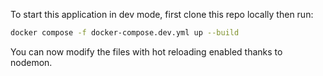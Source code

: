 To start this application in dev mode, first clone this repo locally then run:

```bash
docker compose -f docker-compose.dev.yml up --build
```

You can now modify the files with hot reloading enabled thanks to nodemon.